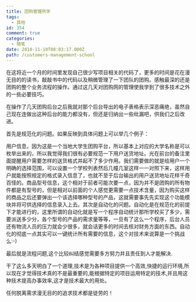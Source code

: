 ```yaml
---
title: 团购管理所学
tags:
  - 其他
id: 354
comment: true
categories:
  - 随笔
date: 2010-11-10T08:03:17.000Z
path: /customers-management-school
---
```


在这将近一个月的时间里发现自己很少写项目相关的代码了，更多的时间是花在漫无目的的读书，敲敲书中的代码以及稍微管理了一下团队的团购。感触最深的还是团购的整个业务流程的操作。通过这几天对团购网的管理使我学到了很多技术之外的一些必要技巧。

在操作了几天团购后台之后我就对那个后台导出的电子表格表示深恶痛绝，虽然自己现在连做出这种后台的能力都没有，但还是归纳出一些纰漏吧，供我们之后改进。

首先是规范化的问题。如果反映到具体问题上可以举几个例子：

用户信息，因为这是一个当地大学生团购平台，所以基本上对应的大学名称是可以枚举出来的，所以我觉得我们很有必要规范一下用户送货地址。光在前台的备注里面提醒用户需要怎样的送货格式并起不了多少作用。我们需要做的就是给用户一个明确的选择范围，可以设置一个学校列表然后几幢几室这样一一对照下来，这样用户就能按照规定的格式录入信息了，也就不至于后台输出的用户送货地址花样千奇百怪的。商品型号信息，这个相对于前者可能次要一点，因为并不是团购的所有物件都是有型号的，但是相对以前面的个人感觉更需要一点技术含量，因为购买这样的商品之后还要弹出一个该选择哪种型号的产品，这就需要事先先实现这个功能模块并将可供选择的信息录入上去。其次是自动化的问题。自动化是在规范化的前提下才能进行的，这里所谓的自动化就是写一个程序自动统计那所学校买了多少，需要派送多少分，各个型号的产品的需求量等等，一旦有了这么一个程序，后台人员还有物流人员的压力就会少很多，就会话更多的时间去核对财务方面的东西。自动化的彻底一点其实可以一键统计所有需要的信息，这个对技术来说算是一个挑战么:-)

最后就是流程问题,这个比较纠结感觉需要多方努力并且责任到人才能解决.

干了这么多天明白了一个道理,技术是为各种项目提供一个高效,快捷的运行环境,所以现在才觉得技术真的不是最重要的,能根据特定的项目运用特定的技术,并且用这种技术提高办事效率,这才是技术最大的用处。

任何脱离需求漫无目的的追求技术都是徒劳的！
